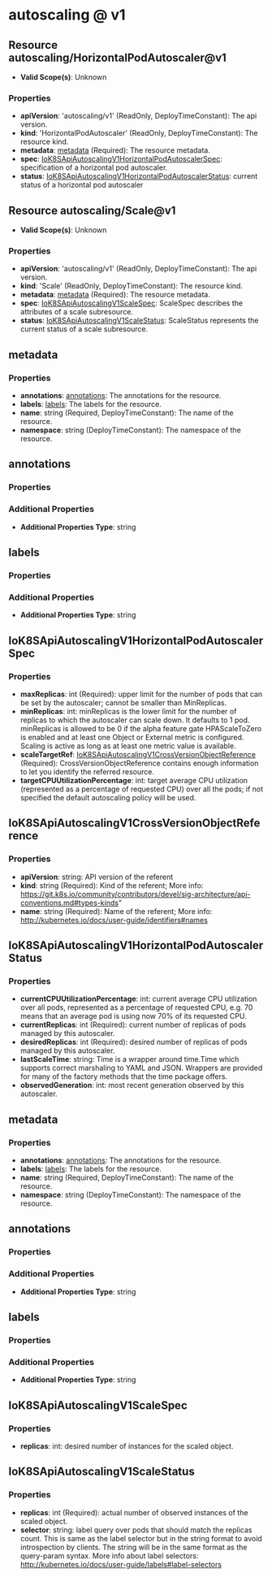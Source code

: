 # autoscaling @ v1

## Resource autoscaling/HorizontalPodAutoscaler@v1
* **Valid Scope(s)**: Unknown
### Properties
* **apiVersion**: 'autoscaling/v1' (ReadOnly, DeployTimeConstant): The api version.
* **kind**: 'HorizontalPodAutoscaler' (ReadOnly, DeployTimeConstant): The resource kind.
* **metadata**: [metadata](#metadata) (Required): The resource metadata.
* **spec**: [IoK8SApiAutoscalingV1HorizontalPodAutoscalerSpec](#iok8sapiautoscalingv1horizontalpodautoscalerspec): specification of a horizontal pod autoscaler.
* **status**: [IoK8SApiAutoscalingV1HorizontalPodAutoscalerStatus](#iok8sapiautoscalingv1horizontalpodautoscalerstatus): current status of a horizontal pod autoscaler

## Resource autoscaling/Scale@v1
* **Valid Scope(s)**: Unknown
### Properties
* **apiVersion**: 'autoscaling/v1' (ReadOnly, DeployTimeConstant): The api version.
* **kind**: 'Scale' (ReadOnly, DeployTimeConstant): The resource kind.
* **metadata**: [metadata](#metadata) (Required): The resource metadata.
* **spec**: [IoK8SApiAutoscalingV1ScaleSpec](#iok8sapiautoscalingv1scalespec): ScaleSpec describes the attributes of a scale subresource.
* **status**: [IoK8SApiAutoscalingV1ScaleStatus](#iok8sapiautoscalingv1scalestatus): ScaleStatus represents the current status of a scale subresource.

## metadata
### Properties
* **annotations**: [annotations](#annotations): The annotations for the resource.
* **labels**: [labels](#labels): The labels for the resource.
* **name**: string (Required, DeployTimeConstant): The name of the resource.
* **namespace**: string (DeployTimeConstant): The namespace of the resource.

## annotations
### Properties
### Additional Properties
* **Additional Properties Type**: string

## labels
### Properties
### Additional Properties
* **Additional Properties Type**: string

## IoK8SApiAutoscalingV1HorizontalPodAutoscalerSpec
### Properties
* **maxReplicas**: int (Required): upper limit for the number of pods that can be set by the autoscaler; cannot be smaller than MinReplicas.
* **minReplicas**: int: minReplicas is the lower limit for the number of replicas to which the autoscaler can scale down.  It defaults to 1 pod.  minReplicas is allowed to be 0 if the alpha feature gate HPAScaleToZero is enabled and at least one Object or External metric is configured.  Scaling is active as long as at least one metric value is available.
* **scaleTargetRef**: [IoK8SApiAutoscalingV1CrossVersionObjectReference](#iok8sapiautoscalingv1crossversionobjectreference) (Required): CrossVersionObjectReference contains enough information to let you identify the referred resource.
* **targetCPUUtilizationPercentage**: int: target average CPU utilization (represented as a percentage of requested CPU) over all the pods; if not specified the default autoscaling policy will be used.

## IoK8SApiAutoscalingV1CrossVersionObjectReference
### Properties
* **apiVersion**: string: API version of the referent
* **kind**: string (Required): Kind of the referent; More info: https://git.k8s.io/community/contributors/devel/sig-architecture/api-conventions.md#types-kinds"
* **name**: string (Required): Name of the referent; More info: http://kubernetes.io/docs/user-guide/identifiers#names

## IoK8SApiAutoscalingV1HorizontalPodAutoscalerStatus
### Properties
* **currentCPUUtilizationPercentage**: int: current average CPU utilization over all pods, represented as a percentage of requested CPU, e.g. 70 means that an average pod is using now 70% of its requested CPU.
* **currentReplicas**: int (Required): current number of replicas of pods managed by this autoscaler.
* **desiredReplicas**: int (Required): desired number of replicas of pods managed by this autoscaler.
* **lastScaleTime**: string: Time is a wrapper around time.Time which supports correct marshaling to YAML and JSON.  Wrappers are provided for many of the factory methods that the time package offers.
* **observedGeneration**: int: most recent generation observed by this autoscaler.

## metadata
### Properties
* **annotations**: [annotations](#annotations): The annotations for the resource.
* **labels**: [labels](#labels): The labels for the resource.
* **name**: string (Required, DeployTimeConstant): The name of the resource.
* **namespace**: string (DeployTimeConstant): The namespace of the resource.

## annotations
### Properties
### Additional Properties
* **Additional Properties Type**: string

## labels
### Properties
### Additional Properties
* **Additional Properties Type**: string

## IoK8SApiAutoscalingV1ScaleSpec
### Properties
* **replicas**: int: desired number of instances for the scaled object.

## IoK8SApiAutoscalingV1ScaleStatus
### Properties
* **replicas**: int (Required): actual number of observed instances of the scaled object.
* **selector**: string: label query over pods that should match the replicas count. This is same as the label selector but in the string format to avoid introspection by clients. The string will be in the same format as the query-param syntax. More info about label selectors: http://kubernetes.io/docs/user-guide/labels#label-selectors

